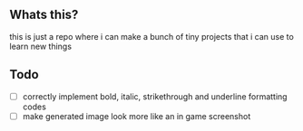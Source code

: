 ## Whats this?
this is just a repo where i can make a bunch of tiny projects that i can use to learn new things

## Todo
 - [ ] correctly implement bold, italic, strikethrough and underline formatting codes
 - [ ] make generated image look more like an in game screenshot
